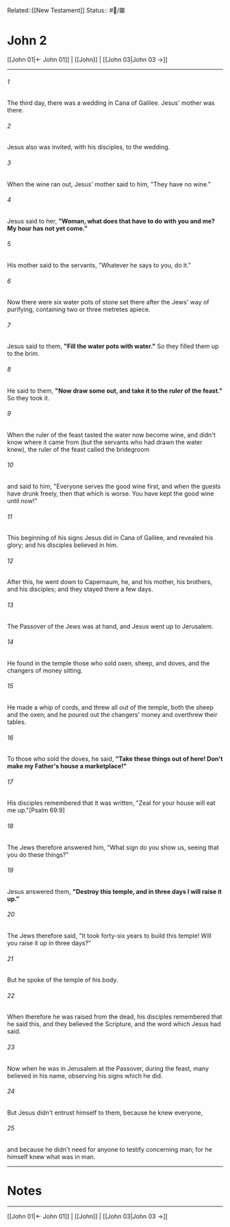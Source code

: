 Related::[[New Testament]]
Status:: #📖/🟥
# John 2

[[John 01|← John 01]] | [[John]] | [[John 03|John 03 →]]
***



###### 1 
The third day, there was a wedding in Cana of Galilee. Jesus' mother was there. 

###### 2 
Jesus also was invited, with his disciples, to the wedding. 

###### 3 
When the wine ran out, Jesus' mother said to him, "They have no wine." 

###### 4 
Jesus said to her, **"Woman, what does that have to do with you and me? My hour has not yet come."** 

###### 5 
His mother said to the servants, "Whatever he says to you, do it." 

###### 6 
Now there were six water pots of stone set there after the Jews' way of purifying, containing two or three metretes apiece. 

###### 7 
Jesus said to them, **"Fill the water pots with water."** So they filled them up to the brim. 

###### 8 
He said to them, **"Now draw some out, and take it to the ruler of the feast."** So they took it. 

###### 9 
When the ruler of the feast tasted the water now become wine, and didn't know where it came from (but the servants who had drawn the water knew), the ruler of the feast called the bridegroom 

###### 10 
and said to him, "Everyone serves the good wine first, and when the guests have drunk freely, then that which is worse. You have kept the good wine until now!" 

###### 11 
This beginning of his signs Jesus did in Cana of Galilee, and revealed his glory; and his disciples believed in him. 

###### 12 
After this, he went down to Capernaum, he, and his mother, his brothers, and his disciples; and they stayed there a few days. 

###### 13 
The Passover of the Jews was at hand, and Jesus went up to Jerusalem. 

###### 14 
He found in the temple those who sold oxen, sheep, and doves, and the changers of money sitting. 

###### 15 
He made a whip of cords, and threw all out of the temple, both the sheep and the oxen; and he poured out the changers' money and overthrew their tables. 

###### 16 
To those who sold the doves, he said, **"Take these things out of here! Don't make my Father's house a marketplace!"** 

###### 17 
His disciples remembered that it was written, "Zeal for your house will eat me up."<crossref intro="2:17">[Psalm 69:9]</crossref> 

###### 18 
The Jews therefore answered him, "What sign do you show us, seeing that you do these things?" 

###### 19 
Jesus answered them, **"Destroy this temple, and in three days I will raise it up."** 

###### 20 
The Jews therefore said, "It took forty-six years to build this temple! Will you raise it up in three days?" 

###### 21 
But he spoke of the temple of his body. 

###### 22 
When therefore he was raised from the dead, his disciples remembered that he said this, and they believed the Scripture, and the word which Jesus had said. 

###### 23 
Now when he was in Jerusalem at the Passover, during the feast, many believed in his name, observing his signs which he did. 

###### 24 
But Jesus didn't entrust himself to them, because he knew everyone, 

###### 25 
and because he didn't need for anyone to testify concerning man; for he himself knew what was in man.

---
# Notes


***
[[John 01|← John 01]] | [[John]] | [[John 03|John 03 →]]
